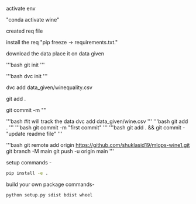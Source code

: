 activate env

"conda activate wine"

created req file

install the req "pip freeze -> requirements.txt."

download the data place it on data given

'''bash git init '''

'''bash dvc init '''

dvc add data_given/winequality.csv

git add .

git commit -m ""

'''bash #it will track the data dvc add data_given/wine.csv ''' '''bash git add . ''' '''bash git commit -m "first commit" ''' '''bash git add . && git commit - "update readme file" '''

'''bash git remote add origin https://github.com/shuklasid19/mlops-wine1.git git branch -M main git push -u origin main '''

setup commands -
```bash
pip install -e . 
```



build your own package commands- 
```bash
python setup.py sdist bdist wheel
```